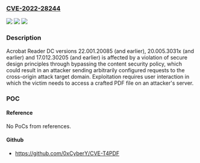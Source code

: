 ### [CVE-2022-28244](https://cve.mitre.org/cgi-bin/cvename.cgi?name=CVE-2022-28244)
![](https://img.shields.io/static/v1?label=Product&message=Acrobat%20Reader&color=blue)
![](https://img.shields.io/static/v1?label=Version&message=%3C%3D%2022.001.20085%20&color=brighgreen)
![](https://img.shields.io/static/v1?label=Vulnerability&message=Violation%20of%20Secure%20Design%20Principles%20(CWE-657)&color=brighgreen)

### Description

Acrobat Reader DC versions 22.001.20085 (and earlier), 20.005.3031x (and earlier) and 17.012.30205 (and earlier) is affected by a violation of secure design principles through bypassing the content security policy, which could result in an attacker sending arbitrarily configured requests to the cross-origin attack target domain. Exploitation requires user interaction in which the victim needs to access a crafted PDF file on an attacker's server.

### POC

#### Reference
No PoCs from references.

#### Github
- https://github.com/0xCyberY/CVE-T4PDF

